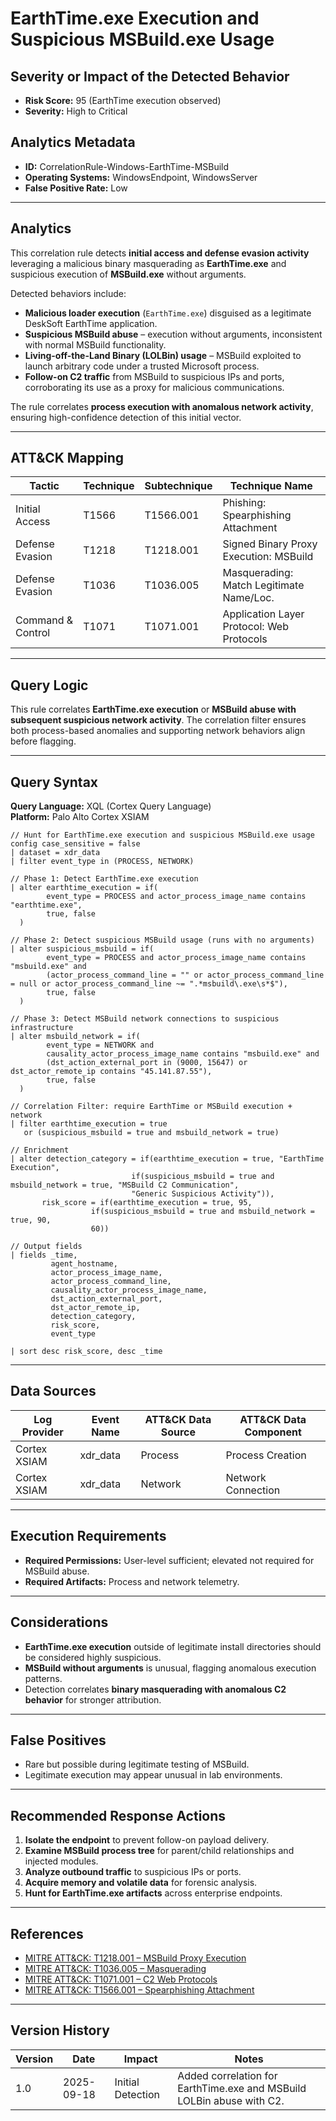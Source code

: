 # EarthTime.exe Execution and Suspicious MSBuild.exe Usage

## Severity or Impact of the Detected Behavior
- **Risk Score:** 95 (EarthTime execution observed)  
- **Severity:** High to Critical

## Analytics Metadata
- **ID:** CorrelationRule-Windows-EarthTime-MSBuild
- **Operating Systems:** WindowsEndpoint, WindowsServer  
- **False Positive Rate:** Low  

---

## Analytics

This correlation rule detects **initial access and defense evasion activity** leveraging a malicious binary masquerading as **EarthTime.exe** and suspicious execution of **MSBuild.exe** without arguments.  

Detected behaviors include:  

- **Malicious loader execution** (`EarthTime.exe`) disguised as a legitimate DeskSoft EarthTime application.  
- **Suspicious MSBuild abuse** – execution without arguments, inconsistent with normal MSBuild functionality.  
- **Living-off-the-Land Binary (LOLBin) usage** – MSBuild exploited to launch arbitrary code under a trusted Microsoft process.  
- **Follow-on C2 traffic** from MSBuild to suspicious IPs and ports, corroborating its use as a proxy for malicious communications.  

The rule correlates **process execution with anomalous network activity**, ensuring high-confidence detection of this initial vector.

---

## ATT&CK Mapping

| Tactic            | Technique | Subtechnique | Technique Name                             |
|-------------------|-----------|--------------|-------------------------------------------|
| Initial Access    | T1566     | T1566.001    | Phishing: Spearphishing Attachment        |
| Defense Evasion   | T1218     | T1218.001    | Signed Binary Proxy Execution: MSBuild    |
| Defense Evasion   | T1036     | T1036.005    | Masquerading: Match Legitimate Name/Loc.  |
| Command & Control | T1071     | T1071.001    | Application Layer Protocol: Web Protocols |

---

## Query Logic

This rule correlates **EarthTime.exe execution** or **MSBuild abuse with subsequent suspicious network activity**. The correlation filter ensures both process-based anomalies and supporting network behaviors align before flagging.

---

## Query Syntax

**Query Language:** XQL (Cortex Query Language)  
**Platform:** Palo Alto Cortex XSIAM  

```xql
// Hunt for EarthTime.exe execution and suspicious MSBuild.exe usage
config case_sensitive = false  
| dataset = xdr_data  
| filter event_type in (PROCESS, NETWORK) 

// Phase 1: Detect EarthTime.exe execution 
| alter earthtime_execution = if( 
        event_type = PROCESS and actor_process_image_name contains "earthtime.exe", 
        true, false 
  ) 

// Phase 2: Detect suspicious MSBuild usage (runs with no arguments) 
| alter suspicious_msbuild = if( 
        event_type = PROCESS and actor_process_image_name contains "msbuild.exe" and 
        (actor_process_command_line = "" or actor_process_command_line = null or actor_process_command_line ~= ".*msbuild\.exe\s*$"), 
        true, false 
  ) 

// Phase 3: Detect MSBuild network connections to suspicious infrastructure 
| alter msbuild_network = if( 
        event_type = NETWORK and 
        causality_actor_process_image_name contains "msbuild.exe" and 
        (dst_action_external_port in (9000, 15647) or dst_actor_remote_ip contains "45.141.87.55"), 
        true, false 
  ) 

// Correlation Filter: require EarthTime or MSBuild execution + network 
| filter earthtime_execution = true 
   or (suspicious_msbuild = true and msbuild_network = true) 

// Enrichment 
| alter detection_category = if(earthtime_execution = true, "EarthTime Execution", 
                           if(suspicious_msbuild = true and msbuild_network = true, "MSBuild C2 Communication", 
                           "Generic Suspicious Activity")), 
       risk_score = if(earthtime_execution = true, 95, 
                  if(suspicious_msbuild = true and msbuild_network = true, 90, 
                  60)) 

// Output fields 
| fields _time, 
         agent_hostname, 
         actor_process_image_name, 
         actor_process_command_line, 
         causality_actor_process_image_name, 
         dst_action_external_port, 
         dst_actor_remote_ip, 
         detection_category, 
         risk_score, 
         event_type 

| sort desc risk_score, desc _time
```

---

## Data Sources

| Log Provider   | Event Name | ATT&CK Data Source | ATT&CK Data Component       |
|----------------|------------|--------------------|-----------------------------|
| Cortex XSIAM   | xdr_data   | Process            | Process Creation            |
| Cortex XSIAM   | xdr_data   | Network            | Network Connection          |

---

## Execution Requirements

- **Required Permissions:** User-level sufficient; elevated not required for MSBuild abuse.  
- **Required Artifacts:** Process and network telemetry.  

---

## Considerations

- **EarthTime.exe execution** outside of legitimate install directories should be considered highly suspicious.  
- **MSBuild without arguments** is unusual, flagging anomalous execution patterns.  
- Detection correlates **binary masquerading with anomalous C2 behavior** for stronger attribution.  

---

## False Positives

- Rare but possible during legitimate testing of MSBuild.  
- Legitimate execution may appear unusual in lab environments.  

---

## Recommended Response Actions

1. **Isolate the endpoint** to prevent follow-on payload delivery.  
2. **Examine MSBuild process tree** for parent/child relationships and injected modules.  
3. **Analyze outbound traffic** to suspicious IPs or ports.  
4. **Acquire memory and volatile data** for forensic analysis.  
5. **Hunt for EarthTime.exe artifacts** across enterprise endpoints.  

---

## References

- [MITRE ATT&CK: T1218.001 – MSBuild Proxy Execution](https://attack.mitre.org/techniques/T1218/001/)  
- [MITRE ATT&CK: T1036.005 – Masquerading](https://attack.mitre.org/techniques/T1036/005/)  
- [MITRE ATT&CK: T1071.001 – C2 Web Protocols](https://attack.mitre.org/techniques/T1071/001/)  
- [MITRE ATT&CK: T1566.001 – Spearphishing Attachment](https://attack.mitre.org/techniques/T1566/001/)  

---

## Version History

| Version | Date       | Impact                  | Notes                                                                 |
|---------|------------|-------------------------|-----------------------------------------------------------------------|
| 1.0     | 2025-09-18 | Initial Detection       | Added correlation for EarthTime.exe and MSBuild LOLBin abuse with C2. |
